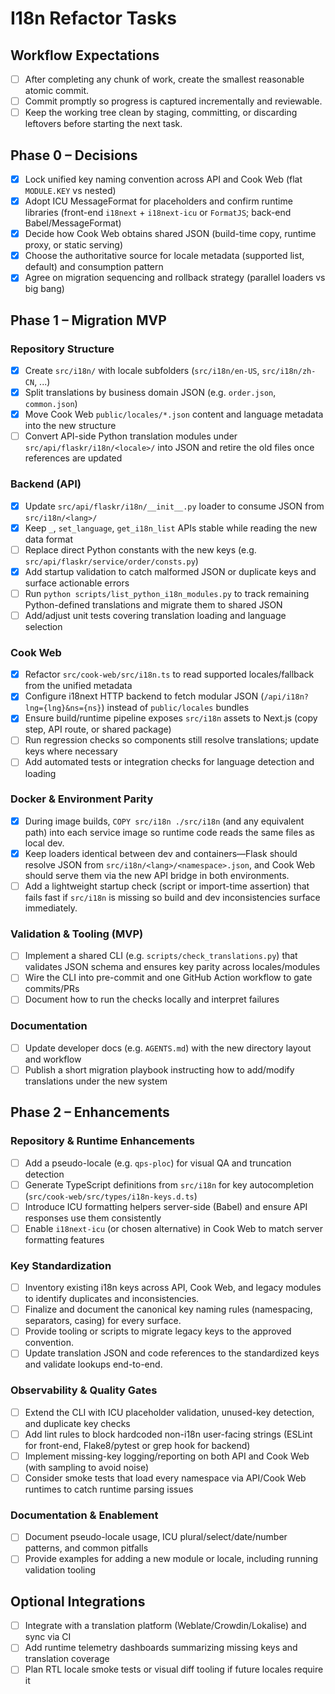 # I18n Refactor Tasks

## Workflow Expectations
- [ ] After completing any chunk of work, create the smallest reasonable atomic commit.
- [ ] Commit promptly so progress is captured incrementally and reviewable.
- [ ] Keep the working tree clean by staging, committing, or discarding leftovers before starting the next task.

## Phase 0 – Decisions
- [x] Lock unified key naming convention across API and Cook Web (flat `MODULE.KEY` vs nested)
- [x] Adopt ICU MessageFormat for placeholders and confirm runtime libraries (front-end `i18next` + `i18next-icu` or `FormatJS`; back-end Babel/MessageFormat)
- [x] Decide how Cook Web obtains shared JSON (build-time copy, runtime proxy, or static serving)
- [x] Choose the authoritative source for locale metadata (supported list, default) and consumption pattern
- [x] Agree on migration sequencing and rollback strategy (parallel loaders vs big bang)

## Phase 1 – Migration MVP

### Repository Structure
- [x] Create `src/i18n/` with locale subfolders (`src/i18n/en-US`, `src/i18n/zh-CN`, ...)
- [x] Split translations by business domain JSON (e.g. `order.json`, `common.json`)
- [x] Move Cook Web `public/locales/*.json` content and language metadata into the new structure
- [ ] Convert API-side Python translation modules under `src/api/flaskr/i18n/<locale>/` into JSON and retire the old files once references are updated

### Backend (API)
- [x] Update `src/api/flaskr/i18n/__init__.py` loader to consume JSON from `src/i18n/<lang>/`
- [x] Keep `_`, `set_language`, `get_i18n_list` APIs stable while reading the new data format
- [ ] Replace direct Python constants with the new keys (e.g. `src/api/flaskr/service/order/consts.py`)
- [x] Add startup validation to catch malformed JSON or duplicate keys and surface actionable errors
- [ ] Run `python scripts/list_python_i18n_modules.py` to track remaining Python-defined translations and migrate them to shared JSON
- [ ] Add/adjust unit tests covering translation loading and language selection

### Cook Web
- [x] Refactor `src/cook-web/src/i18n.ts` to read supported locales/fallback from the unified metadata
- [x] Configure i18next HTTP backend to fetch modular JSON (`/api/i18n?lng={lng}&ns={ns}`) instead of `public/locales` bundles
- [x] Ensure build/runtime pipeline exposes `src/i18n` assets to Next.js (copy step, API route, or shared package)
- [ ] Run regression checks so components still resolve translations; update keys where necessary
- [ ] Add automated tests or integration checks for language detection and loading

### Docker & Environment Parity
- [x] During image builds, `COPY src/i18n ./src/i18n` (and any equivalent path) into each service image so runtime code reads the same files as local dev.
- [x] Keep loaders identical between dev and containers—Flask should resolve JSON from `src/i18n/<lang>/<namespace>.json`, and Cook Web should serve them via the new API bridge in both environments.
- [ ] Add a lightweight startup check (script or import-time assertion) that fails fast if `src/i18n` is missing so build and dev inconsistencies surface immediately.

### Validation & Tooling (MVP)
- [ ] Implement a shared CLI (e.g. `scripts/check_translations.py`) that validates JSON schema and ensures key parity across locales/modules
- [ ] Wire the CLI into pre-commit and one GitHub Action workflow to gate commits/PRs
- [ ] Document how to run the checks locally and interpret failures

### Documentation
- [ ] Update developer docs (e.g. `AGENTS.md`) with the new directory layout and workflow
- [ ] Publish a short migration playbook instructing how to add/modify translations under the new system

## Phase 2 – Enhancements

### Repository & Runtime Enhancements
- [ ] Add a pseudo-locale (e.g. `qps-ploc`) for visual QA and truncation detection
- [ ] Generate TypeScript definitions from `src/i18n` for key autocompletion (`src/cook-web/src/types/i18n-keys.d.ts`)
- [ ] Introduce ICU formatting helpers server-side (Babel) and ensure API responses use them consistently
- [ ] Enable `i18next-icu` (or chosen alternative) in Cook Web to match server formatting features

### Key Standardization
- [ ] Inventory existing i18n keys across API, Cook Web, and legacy modules to identify duplicates and inconsistencies.
- [ ] Finalize and document the canonical key naming rules (namespacing, separators, casing) for every surface.
- [ ] Provide tooling or scripts to migrate legacy keys to the approved convention.
- [ ] Update translation JSON and code references to the standardized keys and validate lookups end-to-end.

### Observability & Quality Gates
- [ ] Extend the CLI with ICU placeholder validation, unused-key detection, and duplicate key checks
- [ ] Add lint rules to block hardcoded non-i18n user-facing strings (ESLint for front-end, Flake8/pytest or grep hook for backend)
- [ ] Implement missing-key logging/reporting on both API and Cook Web (with sampling to avoid noise)
- [ ] Consider smoke tests that load every namespace via API/Cook Web runtimes to catch runtime parsing issues

### Documentation & Enablement
- [ ] Document pseudo-locale usage, ICU plural/select/date/number patterns, and common pitfalls
- [ ] Provide examples for adding a new module or locale, including running validation tooling

## Optional Integrations
- [ ] Integrate with a translation platform (Weblate/Crowdin/Lokalise) and sync via CI
- [ ] Add runtime telemetry dashboards summarizing missing keys and translation coverage
- [ ] Plan RTL locale smoke tests or visual diff tooling if future locales require it
